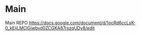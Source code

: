 # Main
Main REPO
https://docs.google.com/document/d/1ocRd6ccLsK-0_kEijLMClGiwbvd0ZCGKA87rszqUDy8/edit
